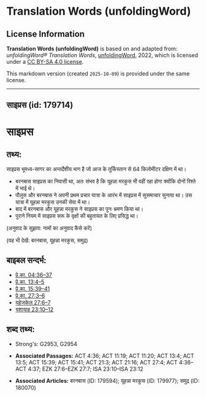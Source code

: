 # Translation Words (unfoldingWord)

## License Information

**Translation Words (unfoldingWord)** is based on and adapted from: _unfoldingWord® Translation Words_, [unfoldingWord](https://unfoldingword.org/utw), 2022, which is licensed under a [CC BY-SA 4.0 license](https://creativecommons.org/licenses/by-sa/4.0/legalcode.en).

This markdown version (created `2025-10-09`) is provided under the same license.



--------------------------------

## साइप्रस (id: 179714)

साइप्रस
=======

तथ्य:
-----

साइप्रस भूमध्य\-सागर का अन्तर्देशीय भाग है जो आज के तुर्किस्तान से 64 किलोमीटर दक्षिण में था।

* बरनबास साइप्रस का निवासी था, अतः संभव है कि यूहन्ना मरकुस भी वहीं रहा होगा क्योंकि दोनों रिश्ते में भाई थे।
* पौलुस और बरनबास ने अपनी प्रथम प्रचार यात्रा के आरंभ में साइप्रस में सुसमाचार सुनाया था। उस यात्रा में यूहन्ना मरकुस उनकी सेवा में था।
* बाद में बरनबास और यूहन्ना मरकुस ने साइप्रस का पुनः भ्रमण किया था।
* पुराने नियम में साइप्रस सरू के वृक्षों की बहुतायत के लिए प्रसिद्ध था।

(अनुवाद के सुझाव: नामों का अनुवाद कैसे करें)

(यह भी देखें: बरनबास, यूहन्ना मरकुस, समुद्र)

बाइबल सन्दर्भ:
--------------

* [प्रे.का. 04:36–37](https://ref.ly/Acts4:36-Acts4:37)
* [प्रे.का. 13:4–5](https://ref.ly/Acts13:4-Acts13:5)
* [प्रे.का. 15:39–41](https://ref.ly/Acts15:39-Acts15:41)
* [प्रे.का. 27:3–6](https://ref.ly/Acts27:3-Acts27:6)
* [यहेजकेल 27:6–7](https://ref.ly/Ezek27:6-Ezek27:7)
* [यशायाह 23:10–12](https://ref.ly/Isa23:10-Isa23:12)

शब्द तथ्य:
----------

* Strong's: G2953, G2954

* **Associated Passages:** ACT 4:36; ACT 11:19; ACT 11:20; ACT 13:4; ACT 13:5; ACT 15:39; ACT 15:41; ACT 21:3; ACT 21:16; ACT 27:4; ACT 4:36–ACT 4:37; EZK 27:6–EZK 27:7; ISA 23:10–ISA 23:12
* **Associated Articles:** बरनबास (ID: 179594); यूहन्ना मरकुस (ID: 179977); समुद्र (ID: 180070)

